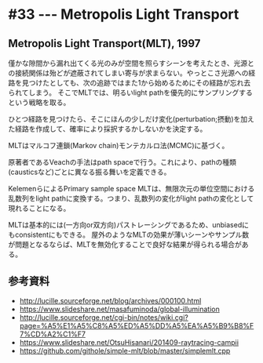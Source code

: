 # #33 --- Metropolis Light Transport

## Metropolis Light Transport(MLT), 1997

僅かな隙間から漏れ出てくる光のみが空間を照らすシーンを考えたとき、光源との接続関係は殆どが遮蔽されてしまい寄与が求まらない。やっとこさ光源への経路を見つけたとしても、次の追跡ではまた1から始めるためにその経路が忘れ去られてしまう。
そこでMLTでは、明るいlight pathを優先的にサンプリングするという戦略を取る。

ひとつ経路を見つけたら、そこにほんの少しだけ変化(perturbation;摂動)を加えた経路を作成して、確率により採択するかしないかを決定する。

MLTはマルコフ連鎖(Markov chain)モンテカルロ法(MCMC)に基づく。

原著者であるVeachの手法はpath spaceで行う。これにより、pathの種類(causticsなど)ごとに異なる振る舞いを定義できる。

KelemenらによるPrimary sample space MLTは、無限次元の単位空間における乱数列をlight pathに変換する。つまり、乱数列の変化がlight pathの変化として現れることになる。

MLTは基本的には(一方向or双方向)パストレーシングであるため、unbiasedにもconsistentにもできる。
屋外のようなMLTの効果が薄いシーンやサンプル数が問題となるならば、MLTを無効化することで良好な結果が得られる場合がある。

## 参考資料

- http://lucille.sourceforge.net/blog/archives/000100.html
- https://www.slideshare.net/masafuminoda/global-illumination
- http://lucille.sourceforge.net/cgi-bin/notes/wiki.cgi?page=%A5%E1%A5%C8%A5%ED%A5%DD%A5%EA%A5%B9%B8%F7%CD%A2%C1%F7
- https://www.slideshare.net/OtsuHisanari/201409-raytracing-campii
- https://github.com/githole/simple-mlt/blob/master/simplemlt.cpp
